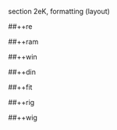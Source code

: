 section 2eK, formatting (layout)      

##++re
  
##++ram

##++win

##++din 

##++fit 

##++rig

##++wig


